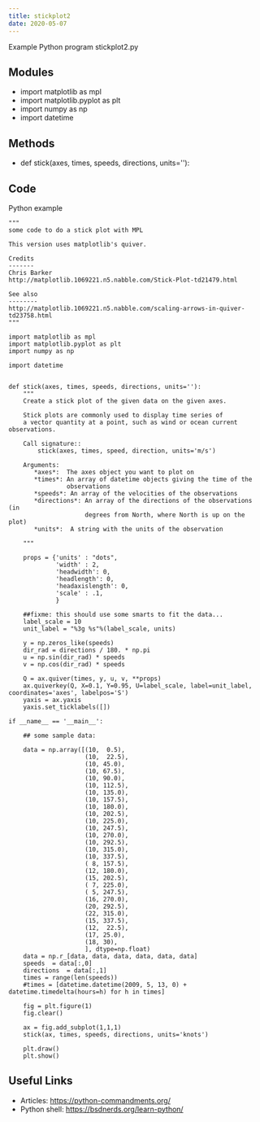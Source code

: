 ```yaml
---
title: stickplot2
date: 2020-05-07
---
```

Example Python program stickplot2.py

## Modules

* import matplotlib as mpl
* import matplotlib.pyplot as plt
* import numpy as np
* import datetime

## Methods

* def stick(axes, times, speeds, directions, units=''):

## Code

Python example

    """
    some code to do a stick plot with MPL
    
    This version uses matplotlib's quiver.
    
    Credits
    -------
    Chris Barker
    http://matplotlib.1069221.n5.nabble.com/Stick-Plot-td21479.html
    
    See also
    --------
    http://matplotlib.1069221.n5.nabble.com/scaling-arrows-in-quiver-td23758.html
    """
    
    import matplotlib as mpl
    import matplotlib.pyplot as plt
    import numpy as np
    
    import datetime
    
    
    def stick(axes, times, speeds, directions, units=''):
        """
        Create a stick plot of the given data on the given axes.
       
        Stick plots are commonly used to display time series of
        a vector quantity at a point, such as wind or ocean current observations.
        
        Call signature::
            stick(axes, times, speed, direction, units='m/s')
       
        Arguments: 
           *axes*:  The axes object you want to plot on
           *times*: An array of datetime objects giving the time of the
                    observations
           *speeds*: An array of the velocities of the observations
           *directions*: An array of the directions of the observations (in
                         degrees from North, where North is up on the plot)
           *units*:  A string with the units of the observation
        
        """
    
        props = {'units' : "dots",
                 'width' : 2,
                 'headwidth': 0,
                 'headlength': 0,
                 'headaxislength': 0,
                 'scale' : .1,
                 }
    
        ##fixme: this should use some smarts to fit the data...
        label_scale = 10
        unit_label = "%3g %s"%(label_scale, units)
    
        y = np.zeros_like(speeds)
        dir_rad = directions / 180. * np.pi
        u = np.sin(dir_rad) * speeds
        v = np.cos(dir_rad) * speeds
    
        Q = ax.quiver(times, y, u, v, **props)
        ax.quiverkey(Q, X=0.1, Y=0.95, U=label_scale, label=unit_label, coordinates='axes', labelpos='S')
        yaxis = ax.yaxis
        yaxis.set_ticklabels([])
    
    if __name__ == '__main__':
    
        ## some sample data:
    
        data = np.array([(10,  0.5),
                         (10,  22.5),
                         (10, 45.0),
                         (10, 67.5),
                         (10, 90.0),
                         (10, 112.5),
                         (10, 135.0),
                         (10, 157.5),
                         (10, 180.0),
                         (10, 202.5),
                         (10, 225.0),
                         (10, 247.5),
                         (10, 270.0),
                         (10, 292.5),
                         (10, 315.0),
                         (10, 337.5),
                         ( 8, 157.5),
                         (12, 180.0),
                         (15, 202.5),
                         ( 7, 225.0),
                         ( 5, 247.5),
                         (16, 270.0),
                         (20, 292.5),
                         (22, 315.0),
                         (15, 337.5),
                         (12,  22.5),
                         (17, 25.0),
                         (18, 30),
                         ], dtype=np.float)
        data = np.r_[data, data, data, data, data, data]
        speeds  = data[:,0]
        directions  = data[:,1]
        times = range(len(speeds))
        #times = [datetime.datetime(2009, 5, 13, 0) + datetime.timedelta(hours=h) for h in times]
    
        fig = plt.figure(1)
        fig.clear()
    
        ax = fig.add_subplot(1,1,1)
        stick(ax, times, speeds, directions, units='knots')
    
        plt.draw()
        plt.show()
    

## Useful Links

- Articles: https://python-commandments.org/
- Python shell: https://bsdnerds.org/learn-python/
